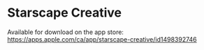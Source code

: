 # Starscape Creative

Available for download on the app store:
https://apps.apple.com/ca/app/starscape-creative/id1498392746
